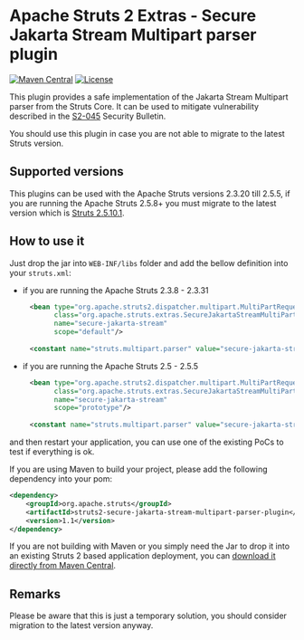 # Apache Struts 2 Extras - Secure Jakarta Stream Multipart parser plugin

[![Maven Central](https://maven-badges.herokuapp.com/maven-central/org.apache.struts/struts2-secure-jakarta-stream-multipart-parser-plugin/badge.svg)](https://maven-badges.herokuapp.com/maven-central/org.apache.struts/struts2-secure-jakarta-stream-multipart-parser-plugin/)
[![License](http://img.shields.io/:license-apache-blue.svg)](http://www.apache.org/licenses/LICENSE-2.0.html)

This plugin provides a safe implementation of the Jakarta Stream Multipart parser from the Struts Core. It can be used
to mitigate vulnerability described in the [S2-045](http://struts.apache.org/docs/s2-045.html) Security Bulletin.
 
You should use this plugin in case you are not able to migrate to the latest Struts version.

## Supported versions

This plugins can be used with the Apache Struts versions 2.3.20 till 2.5.5, if you are running the Apache Struts 2.5.8+
you must migrate to the latest version which is [Struts 2.5.10.1](http://struts.apache.org/announce.html#a20170307).

## How to use it

Just drop the jar into `WEB-INF/libs` folder and add the bellow definition into your `struts.xml`:

- if you are running the Apache Struts 2.3.8 - 2.3.31
 ```xml
      <bean type="org.apache.struts2.dispatcher.multipart.MultiPartRequest"
            class="org.apache.struts.extras.SecureJakartaStreamMultiPartRequest"
            name="secure-jakarta-stream"
            scope="default"/>
    
      <constant name="struts.multipart.parser" value="secure-jakarta-stream"/>
 ```

- if you are running the Apache Struts 2.5 - 2.5.5
 ```xml
      <bean type="org.apache.struts2.dispatcher.multipart.MultiPartRequest"
            class="org.apache.struts.extras.SecureJakartaStreamMultiPartRequest"
            name="secure-jakarta-stream"
            scope="prototype"/>
    
      <constant name="struts.multipart.parser" value="secure-jakarta-stream"/> 
 ```

and then restart your application, you can use one of the existing PoCs to test if everything is ok.

If you are using Maven to build your project, please add the following dependency into your pom:
  
```xml
<dependency>
    <groupId>org.apache.struts</groupId>
    <artifactId>struts2-secure-jakarta-stream-multipart-parser-plugin</artifactId>
    <version>1.1</version>            
</dependency>
```

If you are not building with Maven or you simply need the Jar to drop it into an existing Struts 2 based application deployment, 
you can [download it directly from Maven Central](http://search.maven.org/remotecontent?filepath=org/apache/struts/struts2-secure-jakarta-stream-multipart-parser-plugin/1.0/struts2-secure-jakarta-stream-multipart-parser-plugin-1.0.jar).

## Remarks

Please be aware that this is just a temporary solution, you should consider migration to the latest version anyway.
